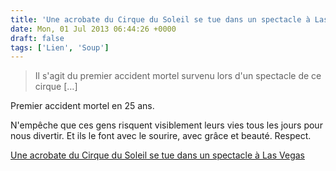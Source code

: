 ```yaml
---
title: 'Une acrobate du Cirque du Soleil se tue dans un spectacle à Las Vegas'
date: Mon, 01 Jul 2013 06:44:26 +0000
draft: false
tags: ['Lien', 'Soup']
---
```


> Il s'agit du premier accident mortel survenu lors d'un spectacle de ce cirque \[…\]

Premier accident mortel en 25 ans.

N'empêche que ces gens risquent visiblement leurs vies tous les jours pour nous divertir. Et ils le font avec le sourire, avec grâce et beauté. Respect.

[Une acrobate du Cirque du Soleil se tue dans un spectacle à Las Vegas](http://www.lemonde.fr/ameriques/article/2013/07/01/une-acrobate-du-cirque-du-soleil-se-tue-dans-un-spectacle-a-las-vegas_3439262_3222.html)